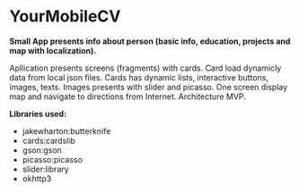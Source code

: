# YourMobileCV
<b>Small App presents info about person (basic info, education, projects and map with localization).</b>

Apllication presents screens (fragments) with cards. Card load dynamicly data from local json files. Cards has dynamic lists, interactive buttons, images, texts. Images presents with slider and picasso. One screen display map and navigate to directions from Internet. Architecture MVP.

<b>Libraries used:</b>
<ul>
<li>jakewharton:butterknife</li>
<li>cards:cardslib</li>
<li>gson:gson</li>
<li>picasso:picasso</li>
<li>slider:library</li>
<li>okhttp3</li>
</ul>


